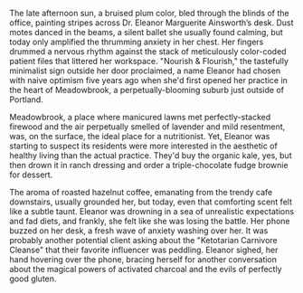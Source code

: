 The late afternoon sun, a bruised plum color, bled through the blinds of the office, painting stripes across Dr. Eleanor Marguerite Ainsworth’s desk. Dust motes danced in the beams, a silent ballet she usually found calming, but today only amplified the thrumming anxiety in her chest. Her fingers drummed a nervous rhythm against the stack of meticulously color-coded patient files that littered her workspace. "Nourish & Flourish," the tastefully minimalist sign outside her door proclaimed, a name Eleanor had chosen with naive optimism five years ago when she'd first opened her practice in the heart of Meadowbrook, a perpetually-blooming suburb just outside of Portland.

Meadowbrook, a place where manicured lawns met perfectly-stacked firewood and the air perpetually smelled of lavender and mild resentment, was, on the surface, the ideal place for a nutritionist. Yet, Eleanor was starting to suspect its residents were more interested in the aesthetic of healthy living than the actual practice. They'd buy the organic kale, yes, but then drown it in ranch dressing and order a triple-chocolate fudge brownie for dessert.

The aroma of roasted hazelnut coffee, emanating from the trendy cafe downstairs, usually grounded her, but today, even that comforting scent felt like a subtle taunt. Eleanor was drowning in a sea of unrealistic expectations and fad diets, and frankly, she felt like she was losing the battle. Her phone buzzed on her desk, a fresh wave of anxiety washing over her. It was probably another potential client asking about the "Ketotarian Carnivore Cleanse" that their favorite influencer was peddling. Eleanor sighed, her hand hovering over the phone, bracing herself for another conversation about the magical powers of activated charcoal and the evils of perfectly good gluten.
